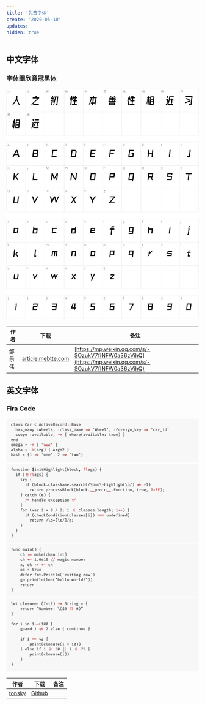 ```yaml
---
title: '免费字体'
create: '2020-05-10'
updates:
hidden: true
---
```


## 中文字体

### 字体圈欣意冠黑体

![字体圈欣意冠黑体](./zitiquanxinyiguanheiti.jpeg)

| 作者   | 下载                                               | 备注                                                                                                   |
| ------ | -------------------------------------------------- | ------------------------------------------------------------------------------------------------------ |
| 邹乐伟 | [article.mebtte.com](./zitiquanxinyiguanheiti.ttf) | [https://mp.weixin.qq.com/s/-SOzukV7fINFW0a36zVihQ](https://mp.weixin.qq.com/s/-SOzukV7fINFW0a36zVihQ) |

## 英文字体

### Fira Code

![ruby](./fira_code_ruby.png)
![js](./fira_code_js.png)
![go](./fira_code_go.png)
![swift](./fira_code_swift.png)

| 作者                                | 下载                                         | 备注 |
| ----------------------------------- | -------------------------------------------- | ---- |
| [tonsky](https://github.com/tonsky) | [Github](https://github.com/tonsky/FiraCode) |      |
